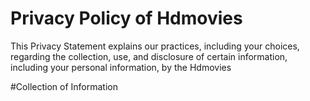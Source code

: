 # Privacy Policy of Hdmovies
This Privacy Statement explains our practices, including your choices, regarding the collection, use, and disclosure of certain information, including your personal information, by the Hdmovies

#Collection of Information
